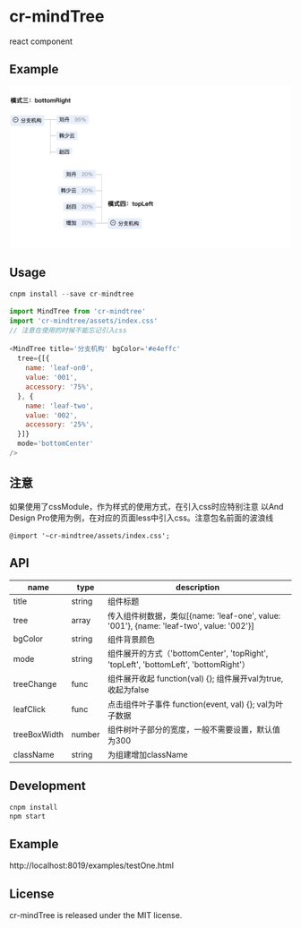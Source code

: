 # cr-mindTree

react component

## Example
 <img src="./github/example1.png" alt="example" />

## Usage

```jsx
cnpm install --save cr-mindtree
```

```js
import MindTree from 'cr-mindtree'
import 'cr-mindtree/assets/index.css'
// 注意在使用的时候不能忘记引入css

<MindTree title='分支机构' bgColor='#e4effc'
  tree={[{
    name: 'leaf-on0',
    value: '001',
    accessory: '75%',
  }, {
    name: 'leaf-two',
    value: '002',
    accessory: '25%',
  }]}
  mode='bottomCenter'
/>
```

## 注意
如果使用了cssModule，作为样式的使用方式，在引入css时应特别注意
以And Design Pro使用为例，在对应的页面less中引入css。注意包名前面的波浪线
```less
@import '~cr-mindtree/assets/index.css';
```
## API
name | type | description
-----|------|------------
title|string|组件标题
tree|array|传入组件树数据，类似[{name: 'leaf-one', value: '001'}, {name: 'leaf-two', value: '002'}]
bgColor|string|组件背景颜色
mode   |string|组件展开的方式（'bottomCenter', 'topRight', 'topLeft', 'bottomLeft', 'bottomRight'）
treeChange|func|组件展开收起 function(val) {}; 组件展开val为true,收起为false
leafClick|func|点击组件叶子事件 function(event, val) {}; val为叶子数据
treeBoxWidth|number|组件树叶子部分的宽度，一般不需要设置，默认值为300
className|string|为组建增加className
## Development

```
cnpm install
npm start
```

## Example

http://localhost:8019/examples/testOne.html


## License

cr-mindTree is released under the MIT license.
